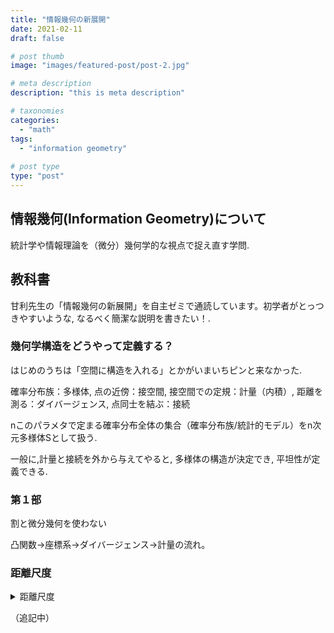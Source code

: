 ```yaml
---
title: "情報幾何の新展開"
date: 2021-02-11
draft: false

# post thumb
image: "images/featured-post/post-2.jpg"

# meta description
description: "this is meta description"

# taxonomies
categories: 
  - "math"
tags:
  - "information geometry"
  
# post type
type: "post"
---
```



## 情報幾何(Information Geometry)について

統計学や情報理論を（微分）幾何学的な視点で捉え直す学問. 

## 教科書

甘利先生の「情報幾何の新展開」を自主ゼミで通読しています。初学者がとっつきやすいような, なるべく簡潔な説明を書きたい！.
    
    
    
### 幾何学構造をどうやって定義する？

はじめのうちは「空間に構造を入れる」とかがいまいちピンと来なかった.

確率分布族：多様体, 点の近傍：接空間, 接空間での定規：計量（内積）, 距離を測る：ダイバージェンス, 点同士を結ぶ：接続

nこのパラメタで定まる確率分布全体の集合（確率分布族/統計的モデル）をn次元多様体Sとして扱う.

一般に,計量と接続を外から与えてやると, 多様体の構造が決定でき, 平坦性が定義できる.

### 第１部

割と微分幾何を使わない

凸関数->座標系->ダイバージェンス->計量の流れ。

### 距離尺度

<details><summary>
    距離尺度
    </summary>
    よく登場するものが何種類かあるようのでまとめてみる.
    <ul>
    <li>L1 norm </li>
    <li>L2 norm</li>
    <li>KL divergence</li>
    <li>JS divergence</li>
    <li>Wasserstein distance 輸送コスト最小化問題の解. 堆積した土を移し替えるイメージらしい.</li>
    <li>α-divergence: positive measure下で唯一flatでinvariant, "α=-1でKL, α=1でdual KL, α=0でHellinger"</li>
    </ul>
</details>
  
（追記中）

